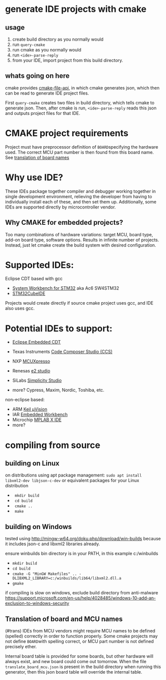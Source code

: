 # generate IDE projects with cmake

## usage
1. create build directory as you normally would
2. run ``query-cmake`` 
3. run cmake as you normally would
4. run ``<ide>-parse-reply``
5. from your IDE, import project from this build directory.

## whats going on here
cmake provides [cmake-file-api](https://cmake.org/cmake/help/latest/manual/cmake-file-api.7.html), in which cmake generates json, which then can be read to generate IDE project files.

First ``query-cmake`` creates two files in build directory, which tells cmake to generate json.  Then, after cmake is run, ``<ide>-parse-reply`` reads this json and outputs project files for that IDE.

# CMAKE project requirements
Project must have preprocessor definition of ``BOARD``specifying the hardware used.  The correct MCU part number is then found from this board name.   See [translation of board names](#trans)

# Why use IDE?
These IDEs package together compiler and debugger working together in single development environment, relieving the developer from having to individually install each of these, and then set them up.  Additionally, some IDEs are supported directly by microcontroller vendor.

## Why CMAKE for embedded projects?
Too many combinations of hardware variations: target MCU, board type, add-on board type, software options.  Results in infinite number of projects.  Instead, just let cmake create the build system with desired configuration.

# Supported IDEs:
Eclipse CDT based with gcc
* [System Workbench for STM32](https://www.openstm32.org/HomePage) aka Ac6 SW4STM32
* [STM32CubeIDE](https://www.st.com/en/development-tools/stm32cubeide.html)

Projects would create directly if source cmake project uses gcc, and IDE also uses gcc.

# Potential IDEs to support:
* [Eclipse Embedded CDT](https://projects.eclipse.org/projects/iot.embed-cdt/downloads)
* Texas Instruments [Code Composer Studio (CCS)](https://www.ti.com/tool/CCSTUDIO)
* NXP [MCUXpresso](https://www.nxp.com/design/software/development-software/mcuxpresso-software-and-tools-/mcuxpresso-integrated-development-environment-ide:MCUXpresso-IDE)
*  Renesas [e2 studio](https://www.renesas.com/tw/en/products/synergy/software/tools/e2-studio.html)

* SiLabs [Simplicity Studio](https://www.silabs.com/products/development-tools/software/simplicity-studio)
* more?  Cypress, Maxim, Nordic, Toshiba, etc.

non-eclipse based:
* ARM [Keil µVision](http://www2.keil.com/mdk5/uvision/)
* IAR [Embedded Workbench](https://www.iar.com/iar-embedded-workbench/)
* Microchip [MPLAB X IDE](https://www.microchip.com/mplab/mplab-x-ide)
* more?


# compiling from source
## building on Linux
on distributions using apt package management:
``sudo apt install libxml2-dev libjson-c-dev``
or equivalent packages for your Linux distribution
* `` mkdir build``
* `` cd build``
* `` cmake ..``
* `` make``

## building on Windows
tested using http://mingw-w64.org/doku.php/download/win-builds
because it includes json-c and libxml2 libraries already. 

ensure winbuilds bin directory is in your PATH, in this example c:/winbuilds

* ``mkdir build``
* ``cd build``
* ``cmake -G "MinGW Makefiles" .. -DLIBXML2_LIBRARY=c:/winbuilds/lib64/libxml2.dll.a``
* ``gmake``

if compiling is slow on windows, exclude build directory from anti-malware https://support.microsoft.com/en-us/help/4028485/windows-10-add-an-exclusion-to-windows-security

## Translation of board and MCU names
(#trans)
IDEs from MCU vendors might require MCU names to be defined (spelled) correctly in order to function properly.  Some cmake projects may not define ``BOARD``with spelling correct, or MCU part number is not defined precisely ether.


Internal board table is provided for some boards, but other hardware will always exist, and new board could come out tomorrow.  When the file `` translate_board_mcu.json`` is present in the build directory when running this generator, then this json board table will override the internal table.   


